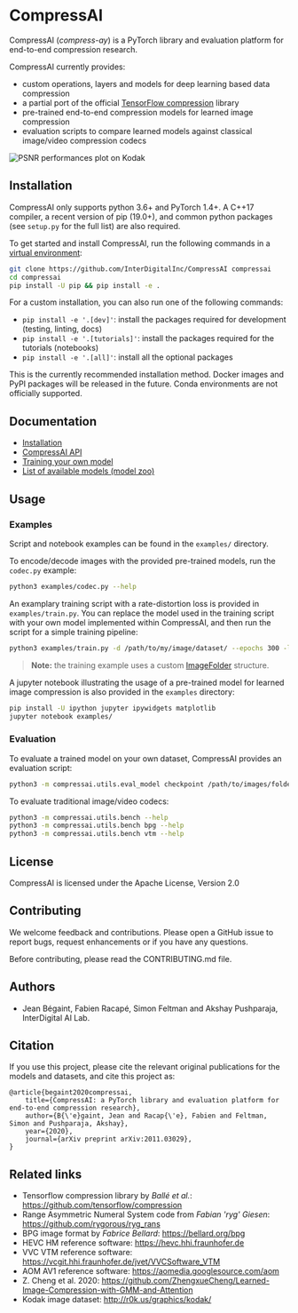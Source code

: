 # CompressAI

CompressAI (_compress-ay_) is a PyTorch library and evaluation platform for
end-to-end compression research.

CompressAI currently provides:

* custom operations, layers and models for deep learning based data compression
* a partial port of the official [TensorFlow compression](https://github.com/tensorflow/compression) library
* pre-trained end-to-end compression models for learned image compression
* evaluation scripts to compare learned models against classical image/video
  compression codecs

![PSNR performances plot on Kodak](assets/kodak-psnr.png)


## Installation

CompressAI only supports python 3.6+ and PyTorch 1.4+. A C++17 compiler, a
recent version of pip (19.0+), and common python packages (see `setup.py` for
the full list) are also required.

To get started and install CompressAI, run the following commands in a [virtual
environment](https://docs.python.org/3.6/library/venv.html):

```bash
git clone https://github.com/InterDigitalInc/CompressAI compressai
cd compressai
pip install -U pip && pip install -e .
```

For a custom installation, you can also run one of the following commands:
* `pip install -e '.[dev]'`: install the packages required for development (testing, linting, docs)
* `pip install -e '.[tutorials]'`: install the packages required for the tutorials (notebooks)
* `pip install -e '.[all]'`: install all the optional packages

This is the currently recommended installation method. Docker images and PyPI
packages will be released in the future. Conda environments are not officially
supported.


## Documentation

* [Installation](https://interdigitalinc.github.io/CompressAI/tutorial_installation.html)
* [CompressAI API](https://interdigitalinc.github.io/CompressAI/)
* [Training your own model](https://interdigitalinc.github.io/CompressAI/tutorial_train.html)
* [List of available models (model zoo)](https://interdigitalinc.github.io/CompressAI/zoo.html)


## Usage

### Examples

Script and notebook examples can be found in the `examples/` directory.

To encode/decode images with the provided pre-trained models, run the
`codec.py` example:

```bash
python3 examples/codec.py --help
```

An examplary training script with a rate-distortion loss is provided in
`examples/train.py`. You can replace the model used in the training script
with your own model implemented within CompressAI, and then run the script for a
simple training pipeline:

```bash
python3 examples/train.py -d /path/to/my/image/dataset/ --epochs 300 -lr 1e-4 --batch-size 16 --cuda --save
```
> **Note:** the training example uses a custom [ImageFolder](https://interdigitalinc.github.io/CompressAI/datasets.html#imagefolder) structure.

A jupyter notebook illustrating the usage of a pre-trained model for learned image
compression is also provided in the `examples` directory:

```bash
pip install -U ipython jupyter ipywidgets matplotlib
jupyter notebook examples/
```

### Evaluation

To evaluate a trained model on your own dataset, CompressAI provides an
evaluation script:

```bash
python3 -m compressai.utils.eval_model checkpoint /path/to/images/folder/ -a $ARCH -p $MODEL_CHECKPOINT...
```

To evaluate traditional image/video codecs:

```bash
python3 -m compressai.utils.bench --help
python3 -m compressai.utils.bench bpg --help
python3 -m compressai.utils.bench vtm --help
```

## License

CompressAI is licensed under the Apache License, Version 2.0

## Contributing

We welcome feedback and contributions. Please open a GitHub issue to report
bugs, request enhancements or if you have any questions.

Before contributing, please read the CONTRIBUTING.md file.

## Authors

* Jean Bégaint, Fabien Racapé, Simon Feltman and Akshay Pushparaja, InterDigital AI Lab.

## Citation

If you use this project, please cite the relevant original publications for the
models and datasets, and cite this project as:

```
@article{begaint2020compressai,
	title={CompressAI: a PyTorch library and evaluation platform for end-to-end compression research},
	author={B{\'e}gaint, Jean and Racap{\'e}, Fabien and Feltman, Simon and Pushparaja, Akshay},
	year={2020},
	journal={arXiv preprint arXiv:2011.03029},
}

```

## Related links
 * Tensorflow compression library by _Ballé et al._: https://github.com/tensorflow/compression
 * Range Asymmetric Numeral System code from _Fabian 'ryg' Giesen_: https://github.com/rygorous/ryg_rans
 * BPG image format by _Fabrice Bellard_: https://bellard.org/bpg
 * HEVC HM reference software: https://hevc.hhi.fraunhofer.de
 * VVC VTM reference software: https://vcgit.hhi.fraunhofer.de/jvet/VVCSoftware_VTM
 * AOM AV1 reference software: https://aomedia.googlesource.com/aom
 * Z. Cheng et al. 2020: https://github.com/ZhengxueCheng/Learned-Image-Compression-with-GMM-and-Attention
 * Kodak image dataset: http://r0k.us/graphics/kodak/
